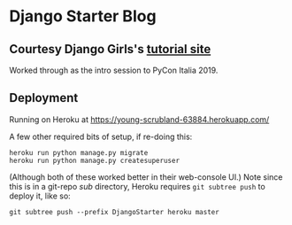 
# Django Starter Blog 

## Courtesy Django Girls's [tutorial site](https://tutorial.djangogirls.org/en)

Worked through as the intro session to PyCon Italia 2019.

## Deployment

Running on Heroku at https://young-scrubland-63884.herokuapp.com/

A few other required bits of setup, if re-doing this:

```
heroku run python manage.py migrate
heroku run python manage.py createsuperuser
```
(Although both of these worked better in their web-console UI.)
Note since this is in a git-repo *sub* directory, Heroku requires `git subtree push` to deploy it, like so:

```
git subtree push --prefix DjangoStarter heroku master
```
